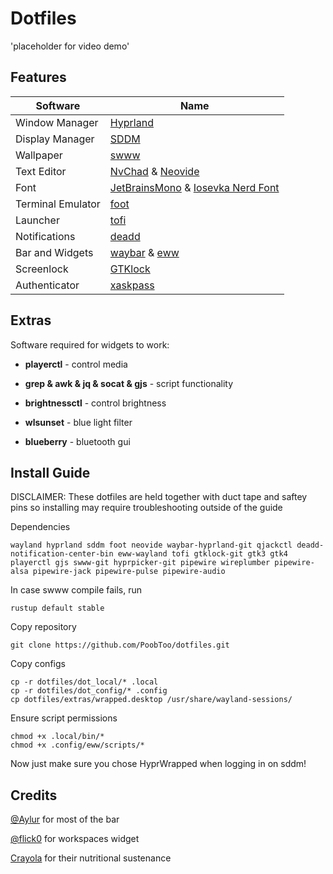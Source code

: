 # Dotfiles
'placeholder for video demo'

## Features
| Software                  | Name                                |
|---|---|
| Window Manager          | [Hyprland](https://hyprland.org/)     |
| Display Manager         | [SDDM](https://github.com/sddm/sddm)  |
| Wallpaper               | [swww](https://github.com/Horus645/swww)  |
| Text Editor             | [NvChad](https://nvchad.com/) & [Neovide](https://neovide.dev/) |
| Font                    | [JetBrainsMono](https://www.jetbrains.com/lp/mono/) & [Iosevka Nerd Font](https://github.com/ryanoasis/nerd-fonts/tree/master/patched-fonts/Iosevka)   |
| Terminal Emulator       | [foot](https://codeberg.org/dnkl/foot)      |
| Launcher                | [tofi](https://github.com/philj56/tofi)                           |
| Notifications             | [deadd](https://github.com/phuhl/linux_notification_center)      |
| Bar and Widgets         | [waybar](https://github.com/Alexays/Waybar) & [eww](https://github.com/elkowar/eww) |
| Screenlock              | [GTKlock](https://github.com/jovanlanik/gtklock) |
| Authenticator           | [xaskpass](https://github.com/user827/xaskpass) |


## Extras
Software required for widgets to work:

* **playerctl** - control media

* **grep & awk & jq & socat & gjs** - script functionality

* **brightnessctl** - control brightness

* **wlsunset** - blue light filter

* **blueberry** - bluetooth gui

## Install Guide
DISCLAIMER: These dotfiles are held together with duct tape and saftey pins so installing may require troubleshooting outside of the guide

Dependencies
```
wayland hyprland sddm foot neovide waybar-hyprland-git qjackctl deadd-notification-center-bin eww-wayland tofi gtklock-git gtk3 gtk4 playerctl gjs swww-git hyprpicker-git pipewire wireplumber pipewire-alsa pipewire-jack pipewire-pulse pipewire-audio 
```
In case swww compile fails, run 
```
rustup default stable
```

Copy repository
```
git clone https://github.com/PoobToo/dotfiles.git
```

Copy configs
```
cp -r dotfiles/dot_local/* .local
cp -r dotfiles/dot_config/* .config
cp dotfiles/extras/wrapped.desktop /usr/share/wayland-sessions/
```

Ensure script permissions
```
chmod +x .local/bin/*
chmod +x .config/eww/scripts/*
```
Now just make sure you chose HyprWrapped when logging in on sddm!

## Credits
[@Aylur](https://github.com/Aylur/dotfiles) for most of the bar

[@flick0](https://github.com/flick0/dotfiles/tree/aurora) for workspaces widget

[Crayola](https://shop.crayola.com/color-and-draw/crayons) for their nutritional sustenance 
